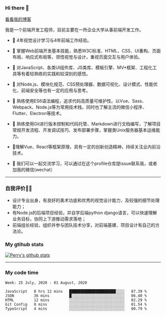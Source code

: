 
### Hi there 👋

<p align="left">
  <a href="https://juejin.im/user/2963939081065816">看看我的博客</a>
</p>

我是一个前端开发工程师，目前主要在一所企业大学从事前端开发工作。

- 🔭 4年视觉设计学习与4年前端工作经验。
- 🔭 掌握Web前端开发基本技能，熟悉W3C标准、HTML、CSS、UI重构、页面布局、响应式布局等，领悟视觉与设计，重视页面交互与用户体验。
- 🔭 对JavaScript、各类UI组件库、JS类库、模板引擎、MV*框架、工程化工具等有着较熟练的实践和较深刻的感悟。
- 🔭 对Node.js、模块化规范、CSS预处理器、数据可视化、设计模式、性能优化、前端安全等也有一定的应用与思考。
- 🔭 熟练使用ES6语法编程，追求代码高质量可维护性。以Vue、Sass、Webpack、Node.js等为常用技术栈，同时也了解主流的微信小程序、Flutter、Electron等技术。
- 🔭 熟练使用Git进行版本控制和代码托管、Markdown进行文档编写，了解项目常规开发流程、开发调试技巧、发布部署步骤，掌握类Unix服务器基本运维能力。
- 🔭理解Vue、React等框架原理，具有一定的创新创造精神，持续关注业内前沿技术。

- 💬 我们可以一起交流学习，可以通过在这个profile仓库提issue联系我，或者加我的微信(wechat）

***
### 自我评价👯🌱
- 设计专业出身，有良好的美术功底和优秀的视觉设计能力，及较强的细节处理能力；
- 有Node.js的后端项目经验，并自学后端python django语言，可以快速理解业务目标，协同上下游推动需求落地；
- 前端组长经验，组织并参与团队技术分享，对前端基建、项目设计有自己的方法论。



### My gtihub stats

[![Perry's github stats](https://github-readme-stats.vercel.app/api?username=songpengyuan)](https://github.com/songpengyuan/github-readme-stats)

***

### My code time

<!--START_SECTION:waka-->
```text
Week: 25 July, 2020 - 01 August, 2020

JavaScript   8 hrs 12 mins   █████████████████████░░░░   87.39 % 
JSON         36 mins         █░░░░░░░░░░░░░░░░░░░░░░░░   06.40 % 
HTML         12 mins         ░░░░░░░░░░░░░░░░░░░░░░░░░   02.29 % 
Git Config   8 mins          ░░░░░░░░░░░░░░░░░░░░░░░░░   01.54 % 
TypeScript   4 mins          ░░░░░░░░░░░░░░░░░░░░░░░░░   00.79 %
```
<!--END_SECTION:waka-->

